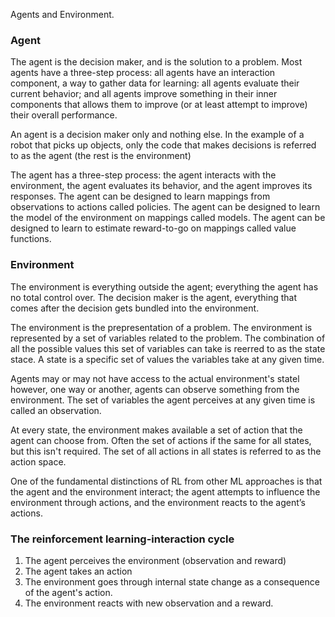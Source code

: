 Agents and Environment. 


### Agent
The agent is the decision maker, and is the solution to a problem. Most agents have a three-step process: all agents have an interaction component, a way to gather data for learning: all agents evaluate their current behavior; and all agents improve something in their inner components that allows them to improve (or at least attempt to improve) their overall performance. 

An agent is a decision maker only and nothing else. In the example of a robot that picks up objects, only the code that makes decisions is referred to as the agent (the rest is the environment)

The agent has a three-step process: the agent interacts with the environment, the agent evaluates its behavior, and the agent improves its responses. The agent can be designed to learn mappings from observations to actions called policies. The agent can be designed to learn the model of the environment on mappings called models. The agent can be designed to learn to estimate reward-to-go on mappings called value functions. 


### Environment
The environment is everything outside the agent; everything the agent has no total control over. The decision maker is the agent, everything that comes after the decision gets bundled into the environment. 


The environment is the prepresentation of a problem. The environment is represented by a set of variables related to the problem. The combination of all the possible values this set of variables can take is reerred to as the state stace. A state is a specific set of values the variables take at any given time. 

Agents may or may not have access to the actual environment's statel however, one way or another, agents can observe something from the environment. The set of variables the agent perceives at any given time is called an observation. 

At every state, the environment makes available a set of action that the agent can choose from. Often the set of actions if the same for all states, but this isn't required. The set of all actions in all states is referred to as the action space. 



One of the fundamental distinctions of RL from other ML approaches is that the agent and the environment interact; the agent attempts to influence the environment through actions, and the environment reacts to the agent’s actions.


### The reinforcement learning-interaction cycle
1. The agent perceives the environment (observation and reward) 
2. The agent takes an action 
3. The environment goes through internal state change as a consequence of the agent's action. 
4. The environment reacts with new observation and a reward. 


